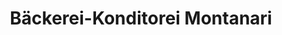 ---
title: "Bäckerei-Konditorei Montanari"
url: /wetzikon/baeckerei-konditorei-montanari/
shop: Bäckerei
---
